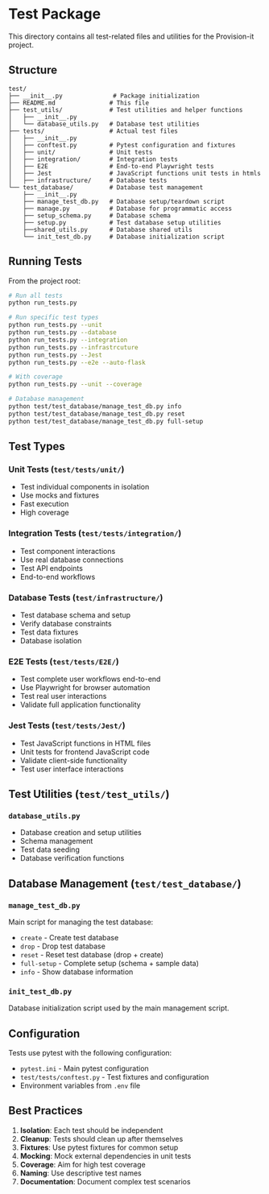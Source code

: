 # Test Package

This directory contains all test-related files and utilities for the Provision-it project.

## Structure

```
test/
├── __init__.py              # Package initialization
├── README.md               # This file
├── test_utils/             # Test utilities and helper functions
│   ├── __init__.py
│   └── database_utils.py   # Database test utilities
├── tests/                  # Actual test files
│   ├── __init__.py
│   ├── conftest.py         # Pytest configuration and fixtures
│   ├── unit/               # Unit tests
│   ├── integration/        # Integration tests
│   ├── E2E                 # End-to-end Playwright tests
│   ├── Jest                # JavaScript functions unit tests in htmls
│   ├── infrastructure/     # Database tests
└── test_database/          # Database test management
    ├── __init__.py
    ├── manage_test_db.py   # Database setup/teardown script
    ├── manage.py           # Database for programmatic access
    ├── setup_schema.py     # Database schema
    ├── setup.py            # Test database setup utilities
    ├──shared_utils.py      # Database shared utils
    └── init_test_db.py     # Database initialization script
```

## Running Tests

From the project root:

```bash
# Run all tests
python run_tests.py

# Run specific test types
python run_tests.py --unit
python run_tests.py --database
python run_tests.py --integration
python run_tests.py --infrastrcuture
python run_tests.py --Jest
python run_tests.py --e2e --auto-flask

# With coverage
python run_tests.py --unit --coverage

# Database management
python test/test_database/manage_test_db.py info
python test/test_database/manage_test_db.py reset
python test/test_database/manage_test_db.py full-setup
```

## Test Types

### Unit Tests (`test/tests/unit/`)
- Test individual components in isolation
- Use mocks and fixtures
- Fast execution
- High coverage

### Integration Tests (`test/tests/integration/`)
- Test component interactions
- Use real database connections
- Test API endpoints
- End-to-end workflows

### Database Tests (`test/infrastructure/`)
- Test database schema and setup
- Verify database constraints
- Test data fixtures
- Database isolation

### E2E Tests (`test/tests/E2E/`)
- Test complete user workflows end-to-end
- Use Playwright for browser automation
- Test real user interactions
- Validate full application functionality

### Jest Tests (`test/tests/Jest/`)
- Test JavaScript functions in HTML files
- Unit tests for frontend JavaScript code
- Validate client-side functionality
- Test user interface interactions

## Test Utilities (`test/test_utils/`)

### `database_utils.py`
- Database creation and setup utilities
- Schema management
- Test data seeding
- Database verification functions

## Database Management (`test/test_database/`)

### `manage_test_db.py`
Main script for managing the test database:
- `create` - Create test database
- `drop` - Drop test database
- `reset` - Reset test database (drop + create)
- `full-setup` - Complete setup (schema + sample data)
- `info` - Show database information

### `init_test_db.py`
Database initialization script used by the main management script.

## Configuration

Tests use pytest with the following configuration:
- `pytest.ini` - Main pytest configuration
- `test/tests/conftest.py` - Test fixtures and configuration
- Environment variables from `.env` file

## Best Practices

1. **Isolation**: Each test should be independent
2. **Cleanup**: Tests should clean up after themselves
3. **Fixtures**: Use pytest fixtures for common setup
4. **Mocking**: Mock external dependencies in unit tests
5. **Coverage**: Aim for high test coverage
6. **Naming**: Use descriptive test names
7. **Documentation**: Document complex test scenarios
